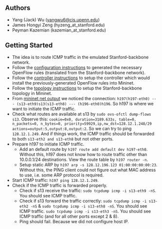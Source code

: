 ## Authors
* Yang (Jack) Wu (yangwu6@cis.upenn.edu)
* James Hongyi Zeng (hyzeng_at_stanford.edu)
* Peyman Kazemian (kazemian_at_stanford.edu)

## Getting Started
* The idea is to route ICMP traffic in the emulated Stanford-backbone network.
* Follow the [configuration instructions]() to generated the necessary OpenFlow rules (translated from the Stanford-backbone network). 
* Follow the [controller instructions]() to setup the controller which would install the previously-generated OpenFlow rules into Mininet.
* Follow the [topology instructions]() to setup the Stanford-backbone topology in Mininet.
* From [mininet net output]() we noticed the connection: `h197(h197-eth0) --- (s13-eth9)s13(s13-eth8) --- (h196-eth0)h196`. So h197 is where we want to initiate the ICMP traffic.
* Check what routes are available at s13 by `sudo ovs-ofctl dump-flows s13`. Observe this: `cookie=0x0, duration=3189.633s, table=0, n_packets=0, n_bytes=0, priority=59929,ip,nw_dst=128.12.1.248/29 actions=output:5,output:8,output:2`. So we can try to ping `128.12.1.249`. And if things work, the ICMP traffic should be forwarded to both `s13-eth2 and s13-eth8` but not other ports.
* Prepare h197 to initiate ICMP traffic. 
  * Add an default route by `h197 route add default dev h197-eth0`. Without this, h197 does not know how to route traffic other than 10.0.0.1/24 destinations. View the route table by `h197 router -n`.
  * Setup static ARP by `h197 arp -s 128.12.196.123 01:00:00:00:00:23`. Without this, the PING client could not figure out what MAC address to use, i.e. some ARP protocol is required.
* Start ICMP traffic: `h197 ping 128.12.1.249`.
* Check if the ICMP traffic is forwarded properly.
  * Check if s13 receive the traffic: `sudo tcpdump icmp -i s13-eth9 -nS`. You should see ICMP traffic.
  * Check if s13 forward the traffic correctly: `sudo tcpdump icmp -i s13-eth2 -nS` & `sudo tcpdump icmp -i s13-eth8 -nS`. You should see ICMP traffic. `sudo tcpdump icmp -i s13-eth3 -nS`. You should see ICMP traffic (and for all other ports except 2 & 8).
  * Ping should fail. Because we did not configure host IP.

